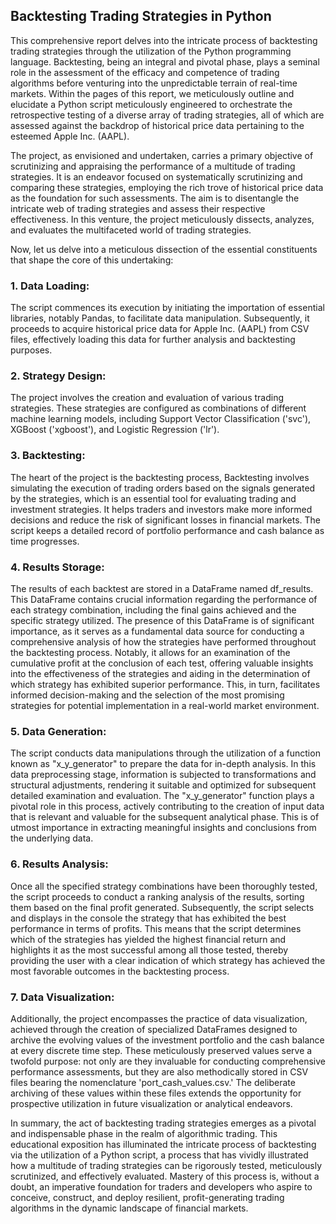 
## Backtesting Trading Strategies in Python


This comprehensive report delves into the intricate process of backtesting trading strategies through the utilization of the Python programming language. Backtesting, being an integral and pivotal phase, plays a seminal role in the assessment of the efficacy and competence of trading algorithms before venturing into the unpredictable terrain of real-time markets. Within the pages of this report, we meticulously outline and elucidate a Python script meticulously engineered to orchestrate the retrospective testing of a diverse array of trading strategies, all of which are assessed against the backdrop of historical price data pertaining to the esteemed Apple Inc. (AAPL).

The project, as envisioned and undertaken, carries a primary objective of scrutinizing and appraising the performance of a multitude of trading strategies. It is an endeavor focused on systematically scrutinizing and comparing these strategies, employing the rich trove of historical price data as the foundation for such assessments. The aim is to disentangle the intricate web of trading strategies and assess their respective effectiveness. In this venture, the project meticulously dissects, analyzes, and evaluates the multifaceted world of trading strategies.

Now, let us delve into a meticulous dissection of the essential constituents that shape the core of this undertaking:

### 1. Data Loading:
The script commences its execution by initiating the importation of essential libraries, notably Pandas, to facilitate data manipulation. Subsequently, it proceeds to acquire historical price data for Apple Inc. (AAPL) from CSV files, effectively loading this data for further analysis and backtesting purposes.

### 2. Strategy Design:

The project involves the creation and evaluation of various trading strategies. These strategies are configured as combinations of different machine learning models, including Support Vector Classification ('svc'), XGBoost ('xgboost'), and Logistic Regression ('lr').

### 3. Backtesting:
The heart of the project is the backtesting process, Backtesting involves simulating the execution of trading orders based on the signals generated by the strategies, which is an essential tool for evaluating trading and investment strategies. It helps traders and investors make more informed decisions and reduce the risk of significant losses in financial markets. The script keeps a detailed record of portfolio performance and cash balance as time progresses.

### 4. Results Storage:
The results of each backtest are stored in a DataFrame named df_results. This DataFrame contains crucial information regarding the performance of each strategy combination, including the final gains achieved and the specific strategy utilized. The presence of this DataFrame is of significant importance, as it serves as a fundamental data source for conducting a comprehensive analysis of how the strategies have performed throughout the backtesting process. Notably, it allows for an examination of the cumulative profit at the conclusion of each test, offering valuable insights into the effectiveness of the strategies and aiding in the determination of which strategy has exhibited superior performance. This, in turn, facilitates informed decision-making and the selection of the most promising strategies for potential implementation in a real-world market environment.

### 5. Data Generation:
The script conducts data manipulations through the utilization of a function known as "x_y_generator" to prepare the data for in-depth analysis. In this data preprocessing stage, information is subjected to transformations and structural adjustments, rendering it suitable and optimized for subsequent detailed examination and evaluation. The "x_y_generator" function plays a pivotal role in this process, actively contributing to the creation of input data that is relevant and valuable for the subsequent analytical phase. This is of utmost importance in extracting meaningful insights and conclusions from the underlying data.

### 6. Results Analysis:
Once all the specified strategy combinations have been thoroughly tested, the script proceeds to conduct a ranking analysis of the results, sorting them based on the final profit generated. Subsequently, the script selects and displays in the console the strategy that has exhibited the best performance in terms of profits. This means that the script determines which of the strategies has yielded the highest financial return and highlights it as the most successful among all those tested, thereby providing the user with a clear indication of which strategy has achieved the most favorable outcomes in the backtesting process.

### 7. Data Visualization:
Additionally, the project encompasses the practice of data visualization, achieved through the creation of specialized DataFrames designed to archive the evolving values of the investment portfolio and the cash balance at every discrete time step. These meticulously preserved values serve a twofold purpose: not only are they invaluable for conducting comprehensive performance assessments, but they are also methodically stored in CSV files bearing the nomenclature 'port_cash_values.csv.' The deliberate archiving of these values within these files extends the opportunity for prospective utilization in future visualization or analytical endeavors.

In summary, the act of backtesting trading strategies emerges as a pivotal and indispensable phase in the realm of algorithmic trading. This educational exposition has illuminated the intricate process of backtesting via the utilization of a Python script, a process that has vividly illustrated how a multitude of trading strategies can be rigorously tested, meticulously scrutinized, and effectively evaluated. Mastery of this process is, without a doubt, an imperative foundation for traders and developers who aspire to conceive, construct, and deploy resilient, profit-generating trading algorithms in the dynamic landscape of financial markets.
